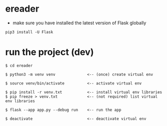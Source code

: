 # ereader

- make sure you have installed the latest version of Flask globally
``` 
pip3 install -U Flask
``` 

# run the project (dev)
```
$ cd ereader

$ python3 -m venv venv              <-- (once) create virtual env

$ source venv/bin/activate          <-- activate virtual env

$ pip install -r venv.txt           <-- install virtual env libraries
$ pip freeze > venv.txt             <-- (not required) list virtual env libraries

$ flask --app app.py --debug run    <-- run the app

$ deactivate                        <-- deactivate virtual env
```